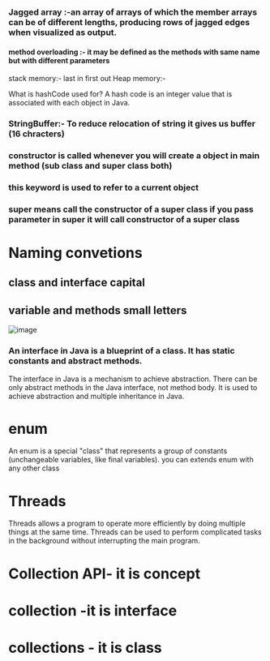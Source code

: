 ### Jagged array :-an array of arrays of which the member arrays can be of different lengths, producing rows of jagged edges when visualized as output.
#### method overloading :- it may be defined as the methods with same name but with different parameters

stack memory:- last in first out
Heap memory:- 

What is hashCode used for?
A hash code is an integer value that is associated with each object in Java.

### StringBuffer:- To reduce relocation of string it gives us buffer (16 chracters)

### constructor is called whenever you will create a object in main method (sub class and super class both)
### this keyword is used to refer to a current object
### super means call the constructor of a super class if you pass parameter in super it will call constructor of a super class

# Naming convetions
## class and interface capital
## variable and methods small letters

![image](https://github.com/suraj480/JAVA_25_nov_practice/assets/72219318/6aca905f-3d9b-4385-80d1-da905400e8f1)

### An interface in Java is a blueprint of a class. It has static constants and abstract methods.
The interface in Java is a mechanism to achieve abstraction. There can be only abstract methods in the Java interface, not method body. It is used to achieve abstraction and multiple inheritance in Java.

# enum
An enum is a special "class" that represents a group of constants (unchangeable variables, like final variables).
you can extends enum with any other class

# Threads 
Threads allows a program to operate more efficiently by doing multiple things at the same time.
Threads can be used to perform complicated tasks in the background without interrupting the main program.

# Collection API- it is concept
# collection -it is interface
# collections - it is class

